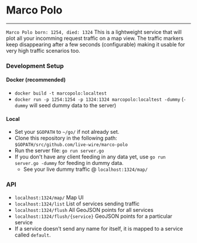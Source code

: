 # Marco Polo
---
`Marco Polo born: 1254, died: 1324`
This is a lightweight service that will plot all your incomming request traffic on a map view. The traffic markers keep disappearing after a few seconds (configurable) making it usable for very high traffic scenarios too.

### Development Setup
#### Docker (recommended)
- `docker build -t marcopolo:localtest`
- `docker run -p 1254:1254 -p 1324:1324 marcopolo:localtest -dummy` (`-dummy` will seed dummy data to the server)

#### Local
- Set your `$GOPATH` to `~/go/` if not already set.
- Clone this repository in the following path: `$GOPATH/src/github.com/live-wire/marco-polo`
- Run the server file: `go run server.go`
- If you don't have any client feeding in any data yet, use `go run server.go -dummy` for feeding in dummy data. 
    - See your live dummy traffic @ `localhost:1324/map/`

### API 
- `localhost:1324/map/` Map UI
- `localhost:1324/list` List of services sending traffic 
- `localhost:1324/flush` All GeoJSON points for all services
- `localhost:1324/flush/{service}` GeoJSON points for a particular service
- If a service doesn't send any name for itself, it is mapped to a service called `default`.
